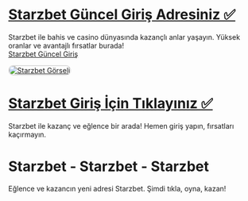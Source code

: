 # <a href="http://www.redly.vip/3A5tsFl">Starzbet Güncel Giriş Adresiniz ✅</a> 
Starzbet ile bahis ve casino dünyasında kazançlı anlar yaşayın. Yüksek oranlar ve avantajlı fırsatlar burada!  
<a href="http://www.redly.vip/3A5tsFl" title="Starzbet Güncel Giriş">Starzbet Güncel Giriş</a>  

<a href="http://www.redly.vip/3A5tsFl">  
    <img src="https://i.ibb.co/MkY55wf/photo-2025-01-15-16-52-46.jpg" alt="Starzbet Görseli" style="max-width: 100%; border: 2px solid #ddd; border-radius: 10px;">  
</a>  

# <a href="http://www.redly.vip/3A5tsFl">Starzbet Giriş İçin Tıklayınız ✅</a>  
Starzbet ile kazanç ve eğlence bir arada! Hemen giriş yapın, fırsatları kaçırmayın.  

# Starzbet - Starzbet - Starzbet  
Eğlence ve kazancın yeni adresi Starzbet. Şimdi tıkla, oyna, kazan!
